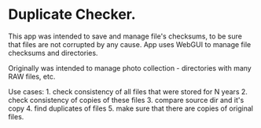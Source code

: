 
# Duplicate Checker.

This app was intended to save and manage file's checksums, to be sure that files are not corrupted by any cause.
App uses WebGUI to manage file checksums and directories.


Originally was intended to manage photo collection - directories with many RAW files, etc. 

Use cases:
	1. check consistency of all files that were stored for N years
	2. check consistency of copies of these files
	3. compare source dir and it's copy
	4. find duplicates of files
	5. make sure that there are copies of original files.	

